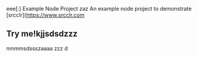 eee[:] Example Node Project
zaz
An example node project to demonstrate [srcclr](https://www.srcclr.com
## Try me!kjjsdsdzzz
nmmmsdssszaaaa
zzz
d
